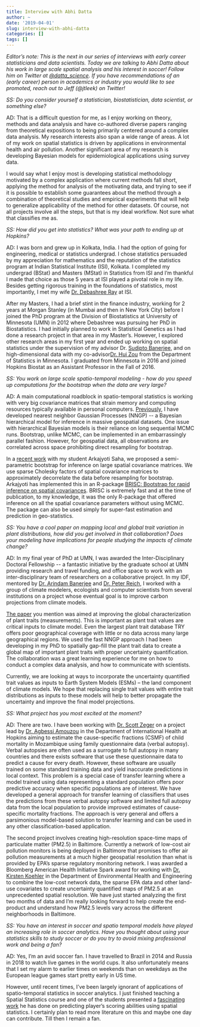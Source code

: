 ```yaml
---
title: Interview with Abhi Datta
author: ~
date: '2019-04-01'
slug: interview-with-abhi-datta
categories: []
tags: []
---
```


_Editor’s note: This is the next in our series of interviews with early career statisticians and data scientists. Today we are talking to Abhi Datta about his work in large scale spatial analysis and his interest in soccer! Follow him on Twitter at [@datta_science](https://twitter.com/datta_science). If you have recommendations of an (early career) person in academics or industry you would like to see promoted, reach out to Jeff (@jtleek) on Twitter!_


_SS: Do you consider yourself a statistician, biostatistician, data scientist, or something else?_

AD: That is a difficult question for me, as I enjoy working on theory, methods and data analysis and have co-authored diverse papers ranging from theoretical expositions to being primarily centered around a complex data analysis. My research interests also span a wide range of areas. A lot of my work on spatial statistics is driven by applications in environmental health and air pollution. Another significant area of my research is developing Bayesian models for epidemiological applications using survey data.  

I would say what I enjoy most is developing statistical methodology motivated by a complex application where current methods fall short, applying the method for analysis of the motivating data, and trying to see if it is possible to establish some guarantees about the method through a combination of theoretical studies and empirical experiments that will help to generalize applicability of the method for other datasets. Of course, not all projects involve all the steps, but that is my ideal workflow. Not sure what that classifies me as. 

_SS: How did you get into statistics? What was your path to ending up at Hopkins?_

AD: I was born and grew up in Kolkata, India. I had the option of going for engineering, medical or statistics undergrad. I chose statistics persuaded by my appreciation for mathematics and the reputation of the statistics program at Indian Statistical Institute (ISI), Kolkata. I completed my undergrad (BStat) and Masters (MStat) in Statistics from ISI and I’m thankful I made that choice as those 5 years at ISI played a pivotal role in my life. Besides getting rigorous training in the foundations of statistics, most importantly, I met my wife [Dr. Debashree Ray](https://twitter.com/DrDebashreeRay) at ISI. 

After my Masters, I had a brief stint in the finance industry, working for 2 years at Morgan Stanley (in Mumbai and then in New York City) before I joined the PhD program at the Division of Biostatistics at University of Minnesota (UMN) in 2012 where Debashree was pursuing her PhD in Biostatistics. I had initially planned to work in Statistical Genetics as I had done a research project in that area in my Master’s. However, I explored other research areas in my first year and ended up working on spatial statistics under the supervision of my advisor Dr. [Sudipto Banerjee](http://sudipto.bol.ucla.edu/), and on high-dimensional data with my co-advisor[Dr. Hui Zou](http://users.stat.umn.edu/~zouxx019/) from the Department of Statistics in Minnesota. I graduated from Minnesota in 2016 and joined Hopkins Biostat as an Assistant Professor in the Fall of 2016. 

_SS: You work on large scale spatio-temporal modeling - how do you speed up computations for the bootstrap when the data are very large?_ 

AD: A main computational roadblock in spatio-temporal statistics is working with very big covariance matrices that strain memory and computing resources typically available in personal computers. [Previously](https://amstat.tandfonline.com/doi/abs/10.1080/01621459.2015.1044091), I have developed nearest neighbor Gaussian Processes (NNGP) -- a Bayesian hierarchical model for inference in massive geospatial datasets. One issue with hierarchical Bayesian models is their reliance on long sequential MCMC runs. Bootstrap, unlike MCMC, can be implemented in an embarrassingly parallel fashion. However, for geospatial data, all observations are correlated across space prohibiting direct resampling for bootstrap.

In a [recent work](https://onlinelibrary.wiley.com/doi/abs/10.1002/sta4.184) with my student Arkajyoti Saha, we proposed a semi-parametric bootstrap for inference on large spatial covariance matrices. We use sparse Cholesky factors of spatial covariance matrices to approximately decorrelate the data before resampling for bootstrap. Arkajyoti has implemented this in an R-package [BRISC: Bootstrap for rapid inference on spatial covariances](https://cran.r-project.org/web/packages/BRISC/index.html). BRISC is extremely fast and at the time of publication, to my knowledge, it was the only R-package that offered inference on all the spatial covariance parameters without using MCMC. The package can also be used simply for super-fast estimation and prediction in geo-statistics. 

_SS: You have a cool paper on mapping local and global trait variation in plant distributions, how did you get involved in that collaboration? Does your modeling have implications for people studying the impacts of climate change?_

AD: In my final year of PhD at UMN, I was awarded the Inter-Disciplinary Doctoral Fellowship --  a fantastic initiative by the graduate school at UMN providing research and travel funding, and office space to work with an inter-disciplinary team of researchers on a collaborative project. In  my IDF, mentored by [Dr. Arindam Banerjee](https://www-users.cs.umn.edu/~baner029/) and [Dr. Peter Reich](https://www.forestry.umn.edu/people/peter-b-reich), I worked with a group of climate modelers, ecologists and computer scientists from several institutions on a project whose eventual goal is to improve carbon projections from climate models. 

[The paper](https://www.pnas.org/content/114/51/E10937) you mention was aimed at improving the global characterization of plant traits (measurements). This is important as plant trait values are critical inputs to climate model. Even the largest plant trait database TRY offers poor geographical coverage with little or no data across many large geographical regions. We used the fast NNGP approach I had been developing in my PhD to spatially gap-fill the plant trait data to create a global map of important plant traits with proper uncertainty quantification. The collaboration was a great learning experience for me on how to conduct a complex data analysis, and how to communicate with scientists. 

Currently, we are looking at ways to incorporate the uncertainty quantified trait values as inputs to Earth System Models (ESMs) – the land component of climate models. We hope that replacing single trait values with entire trait distributions as inputs to these models will help to better propagate the uncertainty and improve the final model projections. 

_SS: What project has you most excited at the moment?_ 

AD: There are two. I have been working with [Dr. Scott Zeger](https://twitter.com/ScottZeger) on a project lead by [Dr. Agbessi Amouzou](https://www.jhsph.edu/faculty/directory/profile/2047/agbessi-amouzou) in the Department of International Health at Hopkins aiming to estimate the cause-specific fractions (CSMF) of child mortality in Mozambique using family questionnaire data (verbal autopsy). Verbal autopsies are often used as a surrogate to full autopsy in many countries and there exists software that use these questionnaire data to predict a cause for every death. However, these software are usually trained on some standard training data and yield inaccurate predictions in local context. This problem is a special case of transfer learning where a model trained using data representing a standard population offers poor predictive accuracy when specific populations are of interest. We have developed a general approach for transfer learning of classifiers that uses the predictions from these verbal autopsy software and limited full autopsy data from the local population to provide improved estimates of cause-specific mortality fractions. The approach is very general and offers a parsimonious model-based solution to transfer learning and can be used in any other classification-based application. 

The second project involves creating high-resolution space-time maps of particulate matter (PM2.5) in Baltimore. Currently a network of low-cost air pollution monitors is being deployed in Baltimore that promises to offer air pollution measurements at a much higher geospatial resolution than what is provided by EPA’s sparse regulatory monitoring network. I was awarded a Bloomberg American Health Initiative Spark award for working with [Dr. Kirsten Koehler](https://www.jhsph.edu/faculty/directory/profile/2928/kirsten-koehler) in the Department of Environmental Health and Engineering to combine the low-cost network data, the sparse EPA data and other land-use covariates to create uncertainty quantified maps of PM2.5 at an unprecedented spatial resolution. We have just started analyzing the first two months of data and I’m really looking forward to help create the end-product and understand how PM2.5 levels vary across the different neighborhoods in Baltimore. 

_SS: You have an interest in soccer and spatio temporal models have played an increasing role in soccer analytics. Have you thought about using your statistics skills to study soccer or do you try to avoid mixing professional work and being a fan?_

AD: Yes, I’m an avid soccer fan. I have travelled to Brazil in 2014 and Russia in 2018 to watch live games in the world cups. It also unfortunately means that I set my alarm to earlier times on weekends than on weekdays as the European league games start pretty early in US time. 

However, until recent times, I’ve been largely ignorant of applications of spatio-temporal statistics in soccer analytics. I just finished teaching a Spatial Statistics course and one of the students presented a [fascinating work](https://arxiv.org/abs/1702.05662) he has done on predicting player’s scoring abilities using spatial statistics. I certainly plan to read more literature on this and maybe one day can contribute. Till then I remain a fan. 

